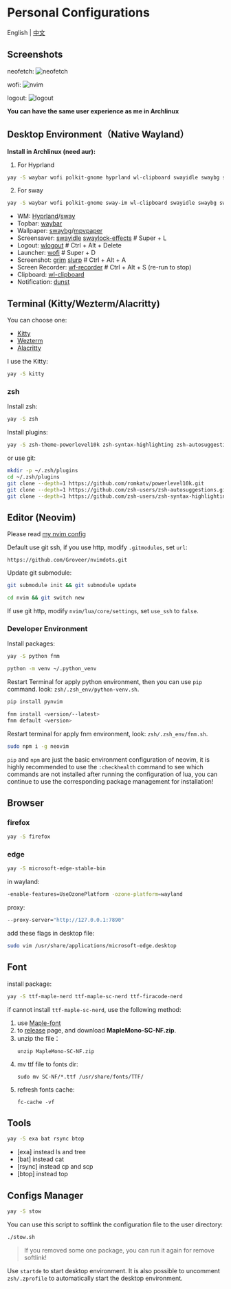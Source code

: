 # Personal Configurations

English | [中文](README.zh.md)

## Screenshots

neofetch:
![neofetch](https://github.com/Groveer/dotfiles/blob/screenshots/1.png?raw=true)

wofi:
![nvim](https://github.com/Groveer/dotfiles/blob/screenshots/2.png?raw=true)

logout:
![logout](https://github.com/Groveer/dotfiles/blob/screenshots/3.png?raw=true)

**You can have the same user experience as me in Archlinux**

## Desktop Environment（Native Wayland）

**Install in Archlinux (need aur):**

1. For Hyprland

```bash
yay -S waybar wofi polkit-gnome hyprland wl-clipboard swayidle swaybg swaylock-effects-git brightnessctl playerctl grim slurp dunst libnotify xdg-desktop-portal-wlr wf-recorder
```

2. For sway

```bash
yay -S waybar wofi polkit-gnome sway-im wl-clipboard swayidle swaybg swaylock-effects-git brightnessctl playerctl grim slurp dunst libnotify xdg-desktop-portal-wlr wf-recorder
```

- WM: [Hyprland](https://hyprland.org/)/[sway](https://swaywm.org/)
- Topbar: [waybar](https://github.com/Alexays/Waybar)
- Wallpaper: [swaybg](https://github.com/swaywm/swaybg)/[mpvpaper](https://github.com/GhostNaN/mpvpaper)
- Screensaver: [swayidle](https://github.com/swaywm/swayidle) [swaylock-effects](https://github.com/mortie/swaylock-effects) # Super + L
- Logout: [wlogout](https://github.com/ArtsyMacaw/wlogout) # Ctrl + Alt + Delete
- Launcher: [wofi](https://hg.sr.ht/~scoopta/wofi) # Super + D
- Screenshot: [grim](https://sr.ht/~emersion/grim/) [slurp](https://github.com/emersion/slurp) # Ctrl + Alt + A
- Screen Recorder: [wf-recorder](https://github.com/ammen99/wf-recorder) # Ctrl + Alt + S (re-run to stop)
- Clipboard: [wl-clipboard](https://github.com/bugaevc/wl-clipboard)
- Notification: [dunst](https://github.com/dunst-project/dunst)

## Terminal (Kitty/Wezterm/Alacritty)

You can choose one:

- [Kitty](https://sw.kovidgoyal.net/kitty/)
- [Wezterm](https://wezfurlong.org/wezterm/)
- [Alacritty](https://github.com/alacritty/alacritty)

I use the Kitty:

```bash
yay -S kitty
```

### zsh

Install zsh:

```bash
yay -S zsh
```

Install plugins:

```bash
yay -S zsh-theme-powerlevel10k zsh-syntax-highlighting zsh-autosuggestions
```

or use git:

```bash
mkdir -p ~/.zsh/plugins
cd ~/.zsh/plugins
git clone --depth=1 https://github.com/romkatv/powerlevel10k.git
git clone --depth=1 https://github.com/zsh-users/zsh-autosuggestions.git
git clone --depth=1 https://github.com/zsh-users/zsh-syntax-highlighting.git
```

## Editor (Neovim)

Please read [my nvim config](https://github.com/Groveer/nvimdots)

Default use git ssh, if you use http, modify `.gitmodules`, set `url`:

```
https://github.com/Groveer/nvimdots.git
```

Update git submodule:

```bash
git submodule init && git submodule update
```

```bash
cd nvim && git switch new
```

If use git http, modify `nvim/lua/core/settings`, set `use_ssh` to `false`.

### Developer Environment

Install packages:

```bash
yay -S python fnm
```

```bash
python -m venv ~/.python_venv
```

Restart Terminal for apply python environment, then you can use `pip` command. look: `zsh/.zsh_env/python-venv.sh`.

```bash
pip install pynvim
```

```bash
fnm install <version/--latest>
fnm default <version>
```

Restart terminal for apply fnm environment, look: `zsh/.zsh_env/fnm.sh`.

```bash
sudo npm i -g neovim
```

`pip` and `npm` are just the basic environment configuration of neovim, it is highly recommended to use the `:checkhealth` command to see which commands are not installed after running the configuration of lua, you can continue to use the corresponding package management for installation!

## Browser

### firefox

```bash
yay -S firefox
```

### edge

```bash
yay -S microsoft-edge-stable-bin
```

in wayland:

```bash
-enable-features=UseOzonePlatform -ozone-platform=wayland
```

proxy:

```bash
--proxy-server="http://127.0.0.1:7890"
```

add these flags in desktop file:

```bash
sudo vim /usr/share/applications/microsoft-edge.desktop
```

## Font

install package:

```bash
yay -S ttf-maple-nerd ttf-maple-sc-nerd ttf-firacode-nerd
```

if cannot install `ttf-maple-sc-nerd`, use the following method:

1. use [Maple-font](https://github.com/subframe7536/Maple-font)
2. to [release](https://github.com/subframe7536/Maple-font/releases) page, and download **MapleMono-SC-NF.zip**.
3. unzip the file：
   ```
   unzip MapleMono-SC-NF.zip
   ```
4. mv ttf file to fonts dir:
   ```
   sudo mv SC-NF/*.ttf /usr/share/fonts/TTF/
   ```
5. refresh fonts cache:
   ```
   fc-cache -vf
   ```

## Tools

```bash
yay -S exa bat rsync btop
```

- [exa] instead ls and tree
- [bat] instead cat
- [rsync] instead cp and scp
- [btop] instead top

## Configs Manager

```bash
yay -S stow
```

You can use this script to softlink the configuration file to the user directory:

```bash
./stow.sh
```

> If you removed some one package, you can run it again for remove softlink!

Use `startde` to start desktop environment. It is also possible to uncomment `zsh/.zprofile` to automatically start the desktop environment.
